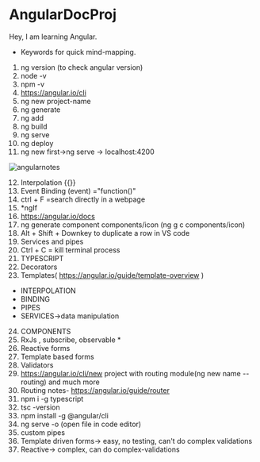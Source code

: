 # AngularDocProj
Hey, I am learning Angular.
- Keywords for quick mind-mapping.
1. ng version (to check angular version)
2. node -v
3. npm -v
4. https://angular.io/cli
5. ng new project-name
6. ng generate
7. ng add
8. ng build
9. ng serve
10. ng deploy
11. ng new first->ng serve -> localhost:4200

![angularnotes](https://user-images.githubusercontent.com/51438542/203924161-1df9a63a-7bce-41c0-a8b1-e082e8f5b6ec.JPG)

12. Interpolation {{}}
13. Event Binding  (event) ="function()"
14. ctrl + F =search directly in a webpage
15. *ngIf
16. https://angular.io/docs
17. ng generate component components/icon (ng g c components/icon)
18. Alt + Shift + Downkey  to duplicate a row in VS code
19. Services and pipes
20. Ctrl + C = kill terminal process
21. TYPESCRIPT
22. Decorators
23. Templates( https://angular.io/guide/template-overview )
- INTERPOLATION
- BINDING
- PIPES
- SERVICES->data manipulation

24. COMPONENTS
25. RxJs , subscribe, observable *
26. Reactive forms
27.  Template based forms
28. Validators
29. https://angular.io/cli/new  project with routing module(ng new name --routing) and much more
30. Routing notes- https://angular.io/guide/router
31. npm i -g typescript
32. tsc -version
33. npm install -g @angular/cli
34. ng serve -o (open file in code editor)
35. custom pipes
36. Template driven forms-> easy, no testing, can't do complex validations
37. Reactive-> complex, can do complex-validations


